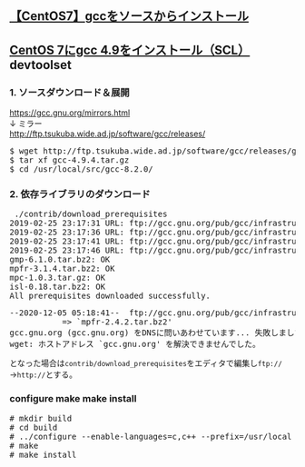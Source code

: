 ## [【CentOS7】gccをソースからインストール](https://www.server-memo.net/memo/gcc-install.html)
## [CentOS 7にgcc 4.9をインストール（SCL）](https://qiita.com/witchcraze/items/b9aa3dc6789cb90b8268) devtoolset

### 1. ソースダウンロード＆展開
https://gcc.gnu.org/mirrors.html<br>
↓ ミラー<br>
http://ftp.tsukuba.wide.ad.jp/software/gcc/releases/<br>
<pre>
$ wget http://ftp.tsukuba.wide.ad.jp/software/gcc/releases/gcc-4.9.4/gcc-4.9.4.tar.gz
$ tar xf gcc-4.9.4.tar.gz
$ cd /usr/local/src/gcc-8.2.0/
</pre>

### 2. 依存ライブラリのダウンロード
<pre>
 ./contrib/download_prerequisites
2019-02-25 23:17:31 URL: ftp://gcc.gnu.org/pub/gcc/infrastructure/gmp-6.1.0.tar.bz2 [2383840] -> "./gmp-6.1.0.tar.bz2" [1]
2019-02-25 23:17:36 URL: ftp://gcc.gnu.org/pub/gcc/infrastructure/mpfr-3.1.4.tar.bz2 [1279284] -> "./mpfr-3.1.4.tar.bz2" [1]
2019-02-25 23:17:41 URL: ftp://gcc.gnu.org/pub/gcc/infrastructure/mpc-1.0.3.tar.gz [669925] -> "./mpc-1.0.3.tar.gz" [1]
2019-02-25 23:17:46 URL: ftp://gcc.gnu.org/pub/gcc/infrastructure/isl-0.18.tar.bz2 [1658291] -> "./isl-0.18.tar.bz2" [1]
gmp-6.1.0.tar.bz2: OK
mpfr-3.1.4.tar.bz2: OK
mpc-1.0.3.tar.gz: OK
isl-0.18.tar.bz2: OK
All prerequisites downloaded successfully.
</pre>

<pre>
--2020-12-05 05:18:41--  ftp://gcc.gnu.org/pub/gcc/infrastructure/mpfr-2.4.2.tar.bz2
           => `mpfr-2.4.2.tar.bz2'
gcc.gnu.org (gcc.gnu.org) をDNSに問いあわせています... 失敗しました: 名前またはサービスが不明です.
wget: ホストアドレス `gcc.gnu.org' を解決できませんでした。
</pre>
となった場合は`contrib/download_prerequisites`をエディタで編集し`ftp://`→`http://`とする。<br>

### configure make make install
<pre>
# mkdir build
# cd build
# ../configure --enable-languages=c,c++ --prefix=/usr/local --disable-bootstrap --disable-multilib
# make
# make install
</pre>
